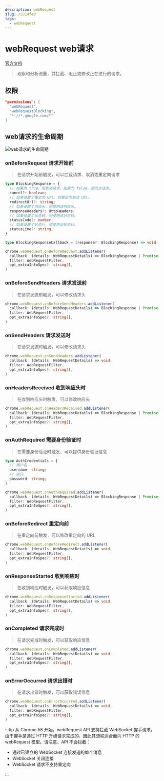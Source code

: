 ```yaml
---
description: webRequest
slug: /5314fe0
tags: 
  - webRequest
---
```

# webRequest web请求

[官方文档](https://developer.chrome.com/docs/extensions/reference/api/webRequest)

> 观察和分析流量，并拦截、阻止或修改正在进行的请求。

## 权限

```json
"permissions": [
  "webRequest",
  "webRequestBlocking",
  "*://*.google.com/*"
]
```

## web请求的生命周期

![web请求的生命周期](https://developer.chrome.com/static/docs/extensions/reference/api/webRequest/images/webrequestapi.png)

### onBeforeRequest 请求开始前
>
> 在请求开始前触发，可以拦截请求、取消或重定向请求

```ts
type BlockingResponse = {
  // 如果为 true，则取消请求。如果为 false，则允许请求。
  cancel?: boolean;
  // 如果设置了重定向 URL，则重定向到该 URL。
  redirectUrl?: string;
  // 如果设置了响应头，则使用该响应头。
  responseHeaders?: HttpHeaders;
  // 如果设置了状态码，则使用该状态码。
  statusCode?: number;
  // 如果设置了状态行，则使用该状态行。
  statusLine?: string;
}

type BlockingResponseCallback = (response?: BlockingResponse) => void;

chrome.webRequest.onBeforeRequest.addListener(
  callback: (details: WebRequestDetails) => BlockingResponse | Promise<BlockingResponse> | void,
  filter: WebRequestFilter,
  opt_extraInfoSpec?: string[],
)
```

### onBeforeSendHeaders 请求发送前
>
> 在请求发送前触发，可以修改请求头

```ts
chrome.webRequest.onBeforeSendHeaders.addListener(
  callback: (details: WebRequestDetails) => BlockingResponse | Promise<BlockingResponse> | void,
  filter: WebRequestFilter,
  opt_extraInfoSpec?: string[],
)
```

### onSendHeaders 请求发送时
>
> 在请求发送时触发，可以修改请求头

```ts
chrome.webRequest.onSendHeaders.addListener(
  callback: (details: WebRequestDetails) => void,
  filter: WebRequestFilter,
  opt_extraInfoSpec?: string[],
)
```

### onHeadersReceived 收到响应头时
>
> 在收到响应头时触发，可以修改响应头

```ts
chrome.webRequest.onHeadersReceived.addListener(
  callback: (details: WebRequestDetails) => BlockingResponse | Promise<BlockingResponse> | void,
  filter: WebRequestFilter,
  opt_extraInfoSpec?: string[],
)
```

### onAuthRequired 需要身份验证时
>
> 在需要身份验证时触发，可以提供身份验证信息

```ts
type AuthCredentials = {
  // 用户名
  username: string;
  // 密码
  password: string;
}

chrome.webRequest.onAuthRequired.addListener(
  callback: (details: WebRequestDetails) => BlockingResponse | Promise<BlockingResponse> | AuthCredentials | Promise<AuthCredentials> | void,
  filter: WebRequestFilter,
  opt_extraInfoSpec?: string[],
)
```

### onBeforeRedirect 重定向前
>
> 在重定向前触发，可以修改重定向的 URL

```ts
chrome.webRequest.onBeforeRedirect.addListener(
  callback: (details: WebRequestDetails) => void,
  filter: WebRequestFilter,
  opt_extraInfoSpec?: string[],
)
```

### onResponseStarted 收到响应时
>
> 在收到响应时触发，可以获取响应信息

```ts
chrome.webRequest.onResponseStarted.addListener(
  callback: (details: WebRequestDetails) => void,
  filter: WebRequestFilter,
  opt_extraInfoSpec?: string[],
)
```

### onCompleted 请求完成时
>
> 在请求完成时触发，可以获取响应信息

```ts
chrome.webRequest.onCompleted.addListener(
  callback: (details: WebRequestDetails) => void,
  filter: WebRequestFilter,
  opt_extraInfoSpec?: string[],
)
```

### onErrorOccurred 请求出错时
>
> 在请求出错时触发，可以获取错误信息

```ts
chrome.webRequest.onErrorOccurred.addListener(
  callback: (details: WebRequestDetails) => void,
  filter: WebRequestFilter,
  opt_extraInfoSpec?: string[],
)
```

:::tip
从 Chrome 58 开始，webRequest API 支持拦截 WebSocket 握手请求。由于握手是通过 HTTP 升级请求完成的，因此其流程适合面向 HTTP 的 webRequest 模型。请注意，API 不会拦截：

- 通过已建立的 WebSocket 连接发送的单个消息
- WebSocket 关闭连接
- WebSocket 请求不支持重定向

:::
